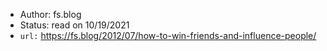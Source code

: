 
- Author: fs.blog
- Status: read on 10/19/2021
- `url:` https://fs.blog/2012/07/how-to-win-friends-and-influence-people/
